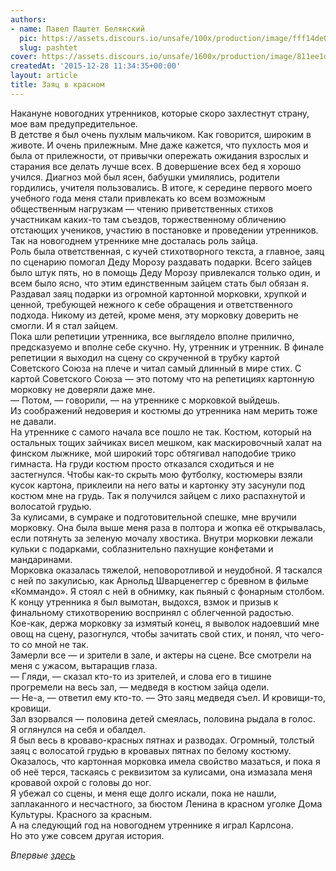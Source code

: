 ```yaml
---
authors:
- name: Павел Паштет Белянский
  pic: https://assets.discours.io/unsafe/100x/production/image/fff14de0-90d8-11e8-a560-8fb4ec62d69b.jpeg
  slug: pashtet
cover: https://assets.discours.io/unsafe/1600x/production/image/811ee1d0-90e7-11e8-b664-798ed379bf02.jpeg
createdAt: '2015-12-28 11:34:35+00:00'
layout: article
title: Заяц в красном
---
```


Накануне новогодних утренников, которые скоро захлестнут страну, мое вам предупредительное.  
В детстве я был очень пухлым мальчиком. Как говорится, широким в животе. И очень прилежным. Мне даже кажется, что пухлость моя и была от прилежности, от привычки опережать ожидания взрослых и старания все делать лучше всех. В довершение всех бед я хорошо учился. Диагноз мой был ясен, бабушки умилялись, родители гордились, учителя пользовались. В итоге, к середине первого моего учебного года меня стали привлекать ко всем возможным общественным нагрузкам — чтению приветственных стихов участникам каких-то там съездов, торжественному обличению отстающих учеников, участию в постановке и проведении утренников.  
Так на новогоднем утреннике мне досталась роль зайца.  
Роль была ответственная, с кучей стихотворного текста, а главное, заяц по сценарию помогал Деду Морозу раздавать подарки. Всего зайцев было штук пять, но в помощь Деду Морозу привлекался только один, и всем было ясно, что этим единственным зайцем стать был обязан я. Раздавал заяц подарки из огромной картонной морковки, хрупкой и ценной, требующей нежного к себе обращения и ответственного подхода. Никому из детей, кроме меня, эту морковку доверить не смогли. И я стал зайцем.  
Пока шли репетиции утренника, все выглядело вполне прилично, предсказуемо и вполне себе скучно. Ну, утренник и утренник. В финале репетиции я выходил на сцену со скрученной в трубку картой Советского Союза на плече и читал самый длинный в мире стих. С картой Советского Союза — это потому что на репетициях картонную морковку не доверяли даже мне.  
— Потом, — говорили, — на утреннике с морковкой выйдешь.  
Из соображений недоверия и костюмы до утренника нам мерить тоже не давали.  
На утреннике с самого начала все пошло не так. Костюм, который на остальных тощих зайчиках висел мешком, как маскировочный халат на финском лыжнике, мой широкий торс обтягивал наподобие трико гимнаста. На груди костюм просто отказался сходиться и не застегнулся. Чтобы как-то скрыть мою футболку, костюмеры взяли кусок картона, приклеили на него ваты и картонку эту засунули под костюм мне на грудь. Так я получился зайцем с лихо распахнутой и волосатой грудью.  
За кулисами, в сумраке и подготовительной спешке, мне вручили морковку. Она была выше меня раза в полтора и жопка её открывалась, если потянуть за зеленую мочалу хвостика. Внутри морковки лежали кульки с подарками, соблазнительно пахнущие конфетами и мандаринами.  
Морковка оказалась тяжелой, неповоротливой и неудобной. Я таскался с ней по закулисью, как Арнольд Шварценеггер с бревном в фильме «Коммандо». Я стоял с ней в обнимку, как пьяный с фонарным столбом. К концу утренника я был вымотан, выдохся, взмок и призыв к финальному стихотворению воспринял с облегченной радостью.  
Кое-как, держа морковку за измятый конец, я выволок надоевший мне овощ на сцену, разогнулся, чтобы зачитать свой стих, и понял, что чего-то со мной не так.  
Замерли все — и зрители в зале, и актеры на сцене. Все смотрели на меня с ужасом, вытаращив глаза.  
— Гляди, — сказал кто-то из зрителей, и слова его в тишине прогремели на весь зал, — медведя в костюм зайца одели.  
— Не-а, — ответил ему кто-то. — Это заяц медведя съел. И кровищи-то, кровищи.  
Зал взорвался — половина детей смеялась, половина рыдала в голос.  
Я оглянулся на себя и обалдел.  
Я был весь в кроваво-красных пятнах и разводах. Огромный, толстый заяц с волосатой грудью в кровавых пятнах по белому костюму.  
Оказалось, что картонная морковка имела свойство мазаться, и пока я об неё терся, таскаясь с реквизитом за кулисами, она измазала меня кровавой охрой с головы до ног.  
Я убежал со сцены, и меня еще долго искали, пока не нашли, заплаканного и несчастного, за бюстом Ленина в красном уголке Дома Культуры. Красного за красным.  
А на следующий год на новогоднем утреннике я играл Карлсона.  
Но это уже совсем другая история.

_Впервые [здесь](https://www.facebook.com/permalink.php?story_fbid=198903800448831&id=100009876378400)_